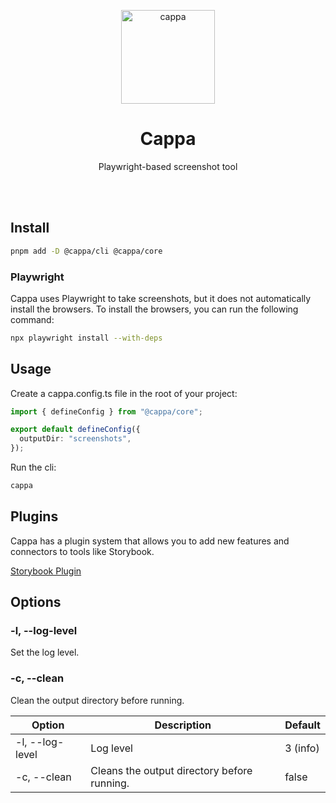 <p align="center">
  <img height="150" alt="cappa" src="https://github.com/user-attachments/assets/70683ad3-4a57-46b2-b829-16ec25b4ac94" />
</p>


<h1 align="center">
Cappa
</h1>
<p align="center">
Playwright-based screenshot tool
<p>

<br>
<br>

## Install

```bash
pnpm add -D @cappa/cli @cappa/core
```

### Playwright

Cappa uses Playwright to take screenshots, but it does not automatically install the browsers. To install the browsers, you can run the following command:

```bash
npx playwright install --with-deps
```

## Usage

Create a cappa.config.ts file in the root of your project:

```ts
import { defineConfig } from "@cappa/core";

export default defineConfig({
  outputDir: "screenshots",
});
```

Run the cli:

```bash
cappa
```

## Plugins

Cappa has a plugin system that allows you to add new features and connectors to tools like Storybook.

[Storybook Plugin](packages/plugins/plugin-storybook/README.md)

## Options

### -l, --log-level

Set the log level.

### -c, --clean

Clean the output directory before running.

| Option              | Description | Default  |
|---------------------|-------------|----------|
| -l, --log-level     | Log level   | 3 (info) |
| -c, --clean         | Cleans the output directory before running.       | false    |
